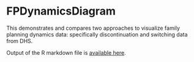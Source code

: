 # FPDynamicsDiagram
This demonstrates and compares two approaches to visualize family planning dynamics data: specifically discontinuation and switching data from DHS.

Output of the R markdown file is [available here](http://rpubs.com/YJ_Choi/FPDynamicsData).

